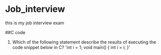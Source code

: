 # Job_interview

this is my job interview exam

##C code
1.  Which of the following statement describe the results of executing the code snippet below in C?
  'int i = 1;
   void main()
  {
    int i = i;
  }'
